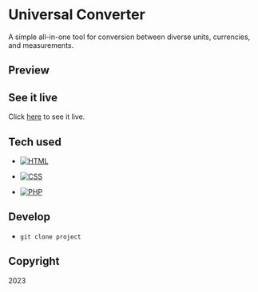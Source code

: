 # Universal Converter

A simple all-in-one tool for conversion between diverse units, currencies, and measurements.

## Preview

## See it live

Click [here]() to see it live.

## Tech used

- [![HTML](https://img.shields.io/badge/HTML-5-E34F26.svg)](https://developer.mozilla.org/en-US/docs/Web/HTML)
- [![CSS](https://img.shields.io/badge/CSS-3-1572B6.svg)](https://developer.mozilla.org/en-US/docs/Web/CSS)

- [![PHP](https://img.shields.io/badge/PHP-%3E%3D8.0-8892BF.svg)](https://www.php.net/)

## Develop

- `git clone project`

## Copyright

2023